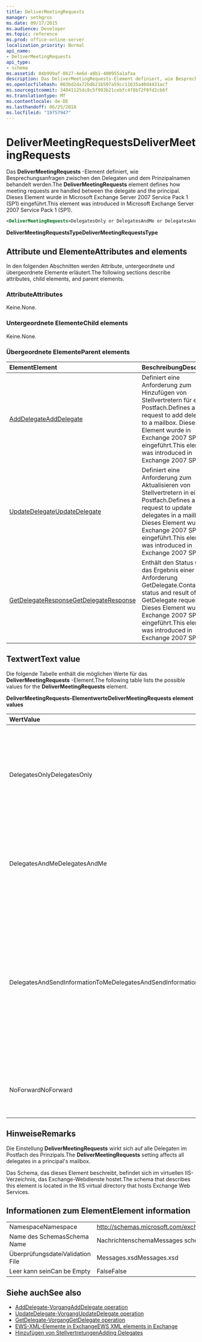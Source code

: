 ```yaml
---
title: DeliverMeetingRequests
manager: sethgros
ms.date: 09/17/2015
ms.audience: Developer
ms.topic: reference
ms.prod: office-online-server
localization_priority: Normal
api_name:
- DeliverMeetingRequests
api_type:
- schema
ms.assetid: 04b999af-0b27-4e6d-a8b1-400955a1afaa
description: Das DeliverMeetingRequests-Element definiert, wie Besprechungsanfragen zwischen den Delegaten und dem Prinzipalnamen behandelt werden. Dieses Element wurde in Microsoft Exchange Server 2007 Service Pack 1 (SP1) eingeführt.
ms.openlocfilehash: 803bd2da72bdb21b507a59cc11635a40d4431acf
ms.sourcegitcommit: 34041125dc8c5f993b21cebfc4f8b72f0fd2cb6f
ms.translationtype: MT
ms.contentlocale: de-DE
ms.lasthandoff: 06/25/2018
ms.locfileid: "19757947"
---
```

# <a name="delivermeetingrequests"></a><span data-ttu-id="19271-104">DeliverMeetingRequests</span><span class="sxs-lookup"><span data-stu-id="19271-104">DeliverMeetingRequests</span></span>

<span data-ttu-id="19271-105">Das **DeliverMeetingRequests** -Element definiert, wie Besprechungsanfragen zwischen den Delegaten und dem Prinzipalnamen behandelt werden.</span><span class="sxs-lookup"><span data-stu-id="19271-105">The **DeliverMeetingRequests** element defines how meeting requests are handled between the delegate and the principal.</span></span> <span data-ttu-id="19271-106">Dieses Element wurde in Microsoft Exchange Server 2007 Service Pack 1 (SP1) eingeführt.</span><span class="sxs-lookup"><span data-stu-id="19271-106">This element was introduced in Microsoft Exchange Server 2007 Service Pack 1 (SP1).</span></span> 
  
```XML
<DeliverMeetingRequests>DelegatesOnly or DelegatesAndMe or DelegatesAndSendInformationToMe or NoForward</DeliverMeetingRequests>
```

 <span data-ttu-id="19271-107">**DeliverMeetingRequestsType**</span><span class="sxs-lookup"><span data-stu-id="19271-107">**DeliverMeetingRequestsType**</span></span>
## <a name="attributes-and-elements"></a><span data-ttu-id="19271-108">Attribute und Elemente</span><span class="sxs-lookup"><span data-stu-id="19271-108">Attributes and elements</span></span>

<span data-ttu-id="19271-109">In den folgenden Abschnitten werden Attribute, untergeordnete und übergeordnete Elemente erläutert.</span><span class="sxs-lookup"><span data-stu-id="19271-109">The following sections describe attributes, child elements, and parent elements.</span></span>
  
### <a name="attributes"></a><span data-ttu-id="19271-110">Attribute</span><span class="sxs-lookup"><span data-stu-id="19271-110">Attributes</span></span>

<span data-ttu-id="19271-111">Keine.</span><span class="sxs-lookup"><span data-stu-id="19271-111">None.</span></span>
  
### <a name="child-elements"></a><span data-ttu-id="19271-112">Untergeordnete Elemente</span><span class="sxs-lookup"><span data-stu-id="19271-112">Child elements</span></span>

<span data-ttu-id="19271-113">Keine.</span><span class="sxs-lookup"><span data-stu-id="19271-113">None.</span></span>
  
### <a name="parent-elements"></a><span data-ttu-id="19271-114">Übergeordnete Elemente</span><span class="sxs-lookup"><span data-stu-id="19271-114">Parent elements</span></span>

|<span data-ttu-id="19271-115">**Element**</span><span class="sxs-lookup"><span data-stu-id="19271-115">**Element**</span></span>|<span data-ttu-id="19271-116">**Beschreibung**</span><span class="sxs-lookup"><span data-stu-id="19271-116">**Description**</span></span>|
|:-----|:-----|
|[<span data-ttu-id="19271-117">AddDelegate</span><span class="sxs-lookup"><span data-stu-id="19271-117">AddDelegate</span></span>](adddelegate.md) <br/> |<span data-ttu-id="19271-118">Definiert eine Anforderung zum Hinzufügen von Stellvertretern für ein Postfach.</span><span class="sxs-lookup"><span data-stu-id="19271-118">Defines a request to add delegates to a mailbox.</span></span> <span data-ttu-id="19271-119">Dieses Element wurde in Exchange 2007 SP1 eingeführt.</span><span class="sxs-lookup"><span data-stu-id="19271-119">This element was introduced in Exchange 2007 SP1.</span></span>  <br/> |
|[<span data-ttu-id="19271-120">UpdateDelegate</span><span class="sxs-lookup"><span data-stu-id="19271-120">UpdateDelegate</span></span>](updatedelegate.md) <br/> |<span data-ttu-id="19271-121">Definiert eine Anforderung zum Aktualisieren von Stellvertretern in einem Postfach.</span><span class="sxs-lookup"><span data-stu-id="19271-121">Defines a request to update delegates in a mailbox.</span></span> <span data-ttu-id="19271-122">Dieses Element wurde in Exchange 2007 SP1 eingeführt.</span><span class="sxs-lookup"><span data-stu-id="19271-122">This element was introduced in Exchange 2007 SP1.</span></span>  <br/> |
|[<span data-ttu-id="19271-123">GetDelegateResponse</span><span class="sxs-lookup"><span data-stu-id="19271-123">GetDelegateResponse</span></span>](getdelegateresponse.md) <br/> |<span data-ttu-id="19271-124">Enthält den Status und das Ergebnis einer Anforderung GetDelegate.</span><span class="sxs-lookup"><span data-stu-id="19271-124">Contains the status and result of a GetDelegate request.</span></span> <span data-ttu-id="19271-125">Dieses Element wurde in Exchange 2007 SP1 eingeführt.</span><span class="sxs-lookup"><span data-stu-id="19271-125">This element was introduced in Exchange 2007 SP1.</span></span>  <br/> |
   
## <a name="text-value"></a><span data-ttu-id="19271-126">Textwert</span><span class="sxs-lookup"><span data-stu-id="19271-126">Text value</span></span>

<span data-ttu-id="19271-127">Die folgende Tabelle enthält die möglichen Werte für das **DeliverMeetingRequests** -Element.</span><span class="sxs-lookup"><span data-stu-id="19271-127">The following table lists the possible values for the **DeliverMeetingRequests** element.</span></span> 
  
<span data-ttu-id="19271-128">**DeliverMeetingRequests-Elementwerte**</span><span class="sxs-lookup"><span data-stu-id="19271-128">**DeliverMeetingRequests element values**</span></span>

|<span data-ttu-id="19271-129">**Wert**</span><span class="sxs-lookup"><span data-stu-id="19271-129">**Value**</span></span>|<span data-ttu-id="19271-130">**Beschreibung**</span><span class="sxs-lookup"><span data-stu-id="19271-130">**Description**</span></span>|
|:-----|:-----|
|<span data-ttu-id="19271-131">DelegatesOnly</span><span class="sxs-lookup"><span data-stu-id="19271-131">DelegatesOnly</span></span>  <br/> |<span data-ttu-id="19271-132">Besprechungsanfragen werden an die Stellvertretung weitergeleitet und in den Ordner Gelöschte Elemente im Postfach des Prinzipals verschoben.</span><span class="sxs-lookup"><span data-stu-id="19271-132">Meeting requests are forwarded to the delegate and moved to the Deleted Items folder in the principal's mailbox.</span></span>  <br/> |
|<span data-ttu-id="19271-133">DelegatesAndMe</span><span class="sxs-lookup"><span data-stu-id="19271-133">DelegatesAndMe</span></span>  <br/> |<span data-ttu-id="19271-134">Besprechungsanfragen an die Stellvertretung weitergeleitet werden und im Ordner "Posteingang" im Postfach des Prinzipals bleiben.</span><span class="sxs-lookup"><span data-stu-id="19271-134">Meeting requests are forwarded to the delegate and remain in the Inbox folder in the principal's mailbox.</span></span>  <br/> |
|<span data-ttu-id="19271-135">DelegatesAndSendInformationToMe</span><span class="sxs-lookup"><span data-stu-id="19271-135">DelegatesAndSendInformationToMe</span></span>  <br/> |<span data-ttu-id="19271-136">Besprechungsanfragen an die Stellvertretung weitergeleitet werden und im Ordner "Posteingang" im Postfach des Prinzipals bleiben, aber die Schaltflächen mit Vorbehalt, annehmen und Ablehnen nicht in der Microsoft Office Outlook-Lesebereich angezeigt.</span><span class="sxs-lookup"><span data-stu-id="19271-136">Meeting requests are forwarded to the delegate and remain in the Inbox folder in the principal's mailbox, but the Accept, Tentative, and Decline buttons do not appear in the Microsoft Office Outlook reading pane.</span></span>  <br/> |
|<span data-ttu-id="19271-137">NoForward</span><span class="sxs-lookup"><span data-stu-id="19271-137">NoForward</span></span>  <br/> |<span data-ttu-id="19271-138">Besprechungsanfragen werden nicht an die Stellvertretung weitergeleitet.</span><span class="sxs-lookup"><span data-stu-id="19271-138">Meeting requests are not forwarded to the delegate.</span></span>  <br/> |
   
## <a name="remarks"></a><span data-ttu-id="19271-139">Hinweise</span><span class="sxs-lookup"><span data-stu-id="19271-139">Remarks</span></span>

<span data-ttu-id="19271-140">Die Einstellung **DeliverMeetingRequests** wirkt sich auf alle Delegaten im Postfach des Prinzipals.</span><span class="sxs-lookup"><span data-stu-id="19271-140">The **DeliverMeetingRequests** setting affects all delegates in a principal's mailbox.</span></span> 
  
<span data-ttu-id="19271-141">Das Schema, das dieses Element beschreibt, befindet sich im virtuellen IIS-Verzeichnis, das Exchange-Webdienste hostet.</span><span class="sxs-lookup"><span data-stu-id="19271-141">The schema that describes this element is located in the IIS virtual directory that hosts Exchange Web Services.</span></span>
  
## <a name="element-information"></a><span data-ttu-id="19271-142">Informationen zum Element</span><span class="sxs-lookup"><span data-stu-id="19271-142">Element information</span></span>

|||
|:-----|:-----|
|<span data-ttu-id="19271-143">Namespace</span><span class="sxs-lookup"><span data-stu-id="19271-143">Namespace</span></span>  <br/> |http://schemas.microsoft.com/exchange/services/2006/messages  <br/> |
|<span data-ttu-id="19271-144">Name des Schemas</span><span class="sxs-lookup"><span data-stu-id="19271-144">Schema Name</span></span>  <br/> |<span data-ttu-id="19271-145">Nachrichtenschema</span><span class="sxs-lookup"><span data-stu-id="19271-145">Messages schema</span></span>  <br/> |
|<span data-ttu-id="19271-146">Überprüfungsdatei</span><span class="sxs-lookup"><span data-stu-id="19271-146">Validation File</span></span>  <br/> |<span data-ttu-id="19271-147">Messages.xsd</span><span class="sxs-lookup"><span data-stu-id="19271-147">Messages.xsd</span></span>  <br/> |
|<span data-ttu-id="19271-148">Leer kann sein</span><span class="sxs-lookup"><span data-stu-id="19271-148">Can be Empty</span></span>  <br/> |<span data-ttu-id="19271-149">False</span><span class="sxs-lookup"><span data-stu-id="19271-149">False</span></span>  <br/> |
   
## <a name="see-also"></a><span data-ttu-id="19271-150">Siehe auch</span><span class="sxs-lookup"><span data-stu-id="19271-150">See also</span></span>

- [<span data-ttu-id="19271-151">AddDelegate-Vorgang</span><span class="sxs-lookup"><span data-stu-id="19271-151">AddDelegate operation</span></span>](adddelegate-operation.md)  
- [<span data-ttu-id="19271-152">UpdateDelegate-Vorgang</span><span class="sxs-lookup"><span data-stu-id="19271-152">UpdateDelegate operation</span></span>](updatedelegate-operation.md)  
- [<span data-ttu-id="19271-153">GetDelegate-Vorgang</span><span class="sxs-lookup"><span data-stu-id="19271-153">GetDelegate operation</span></span>](getdelegate-operation.md)
- [<span data-ttu-id="19271-154">EWS-XML-Elemente in Exchange</span><span class="sxs-lookup"><span data-stu-id="19271-154">EWS XML elements in Exchange</span></span>](ews-xml-elements-in-exchange.md)
- [<span data-ttu-id="19271-155">Hinzufügen von Stellvertretungen</span><span class="sxs-lookup"><span data-stu-id="19271-155">Adding Delegates</span></span>](http://msdn.microsoft.com/library/3a744150-66a3-4a13-9433-793603ba5038%28Office.15%29.aspx)

